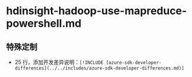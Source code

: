 # hdinsight-hadoop-use-mapreduce-powershell.md

## 特殊定制

* 25 行，添加开发差异说明：`[!INCLUDE [azure-sdk-developer-differences](../../includes/azure-sdk-developer-differences.md)]`
